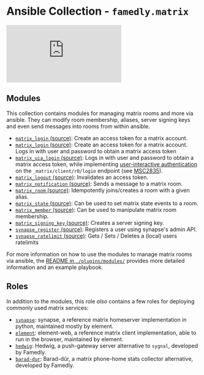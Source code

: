 # Ansible Collection - `famedly.matrix`

![Matrix](https://img.shields.io/matrix/ansible-famedly:matrix.org)

## Modules

This collection contains modules for managing matrix rooms
and more via ansible. They can modify room membership,
aliases, server signing keys and even send messages into
rooms from within ansible.

- [`matrix_login` (source)](plugins/modules/matrix_login.py):
  Create an access token for a matrix account.
- [`matrix_login` (source)](plugins/modules/matrix_login.py):
  Create an access token for a matrix account.
  Logs in with user and password to obtain a matrix access token
- [`matrix_uia_login` (source)](plugins/modules/matrix_uia_login.py):
  Logs in with user and password to obtain a matrix access token, while
  implementing [user-interactive authentication](https://spec.matrix.org/unstable/client-server-api/#user-interactive-authentication-api)
  on the `_matrix/client/r0/login` endpoint (see [MSC2835](https://github.com/Sorunome/matrix-doc/blob/soru/uia-on-login/proposals/2835-uia-on-login.md)).
- [`matrix_logout` (source)](plugins/modules/matrix_logout.py):
  Invalidates an access token.
- [`matrix_notification` (source)](plugins/modules/matrix_notification.py):
  Sends a message to a matrix room.
- [`matrix_room` (source)](plugins/modules/matrix_room.py):
  Idempotently joins/creates a room with a given alias.
- [`matrix_state` (source)](plugins/modules/matrix_state.py):
  Can be used to set matrix state events to a room.
- [`matrix_member` (source)](plugins/modules/matrix_member.py):
  Can be used to manipulate matrix room membership.
- [`matrix_signing_key` (source)](plugins/modules/matrix_signing_key.py):
  Creates a server signing key.
- [`synapse_register` (source)](plugins/modules/synapse_register.py):
  Registers a user using synapse's admin API.
- [`synapse_ratelimit` (source)](plugins/modules/synapse_ratelimit.py):
  Gets / Sets / Deletes a (local) users ratelimits

For more information on how to use the modules to manage matrix rooms
via ansible, the [README in `./plugins/modules/`](plugins/modules/README.md)
provides more detailed information and an example playbook.

## Roles
In addition to the modules, this role *also* contains a few roles for
deploying commonly used matrix services:

- [`synapse`](roles/synapse/README.md): synapse, a reference matrix homeserver
  implementation in python, maintained mostly by element.
- [`element`](roles/element/README.md): element-web, a reference matrix client implementation,
  able to run in the browser, maintained by element.
- [`hedwig`](roles/hedwig/README.md): Hedwig, a push-gateway server alternative
  to `sygnal`, developed by Famedly.
- [`barad-dur`](roles/barad-dur/README.md): Barad-dûr, a matrix phone-home stats collector alternative, developed by Famedly.
